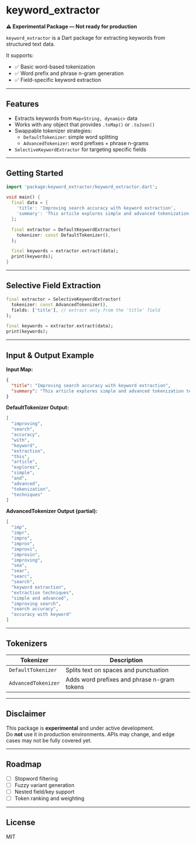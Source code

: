 # keyword_extractor

**⚠️ Experimental Package — Not ready for production**

`keyword_extractor` is a Dart package for extracting keywords from structured text data.

It supports:

- ✅ Basic word-based tokenization
- ✅ Word prefix and phrase n-gram generation
- ✅ Field-specific keyword extraction

---

## Features

- Extracts keywords from `Map<String, dynamic>` data
- Works with any object that provides `.toMap()` or `.toJson()`
- Swappable tokenizer strategies:
  - `DefaultTokenizer`: simple word splitting
  - `AdvancedTokenizer`: word prefixes + phrase n-grams
- `SelectiveKeywordExtractor` for targeting specific fields

---

## Getting Started

```dart
import 'package:keyword_extractor/keyword_extractor.dart';

void main() {
  final data = {
    'title': 'Improving search accuracy with keyword extraction',
    'summary': 'This article explores simple and advanced tokenization techniques.',
  };

  final extractor = DefaultKeywordExtractor(
    tokenizer: const DefaultTokenizer(),
  );

  final keywords = extractor.extract(data);
  print(keywords);
}
```

---

## Selective Field Extraction

```dart
final extractor = SelectiveKeywordExtractor(
  tokenizer: const AdvancedTokenizer(),
  fields: ['title'], // extract only from the 'title' field
);

final keywords = extractor.extract(data);
print(keywords);
```

---

## Input & Output Example

**Input Map:**

```json
{
  "title": "Improving search accuracy with keyword extraction",
  "summary": "This article explores simple and advanced tokenization techniques."
}
```

**DefaultTokenizer Output:**

```json
[
  "improving",
  "search",
  "accuracy",
  "with",
  "keyword",
  "extraction",
  "this",
  "article",
  "explores",
  "simple",
  "and",
  "advanced",
  "tokenization",
  "techniques"
]
```

**AdvancedTokenizer Output (partial):**

```json
[
  "imp",
  "impr",
  "impro",
  "improv",
  "improvi",
  "improvin",
  "improving",
  "sea",
  "sear",
  "searc",
  "search",
  "keyword extraction",
  "extraction techniques",
  "simple and advanced",
  "improving search",
  "search accuracy",
  "accuracy with keyword"
]
```

---

## Tokenizers

| Tokenizer           | Description                                 |
| ------------------- | ------------------------------------------- |
| `DefaultTokenizer`  | Splits text on spaces and punctuation       |
| `AdvancedTokenizer` | Adds word prefixes and phrase n-gram tokens |

---

## Disclaimer

This package is **experimental** and under active development.  
Do **not** use it in production environments. APIs may change, and edge cases may not be fully covered yet.

---

## Roadmap

- [ ] Stopword filtering
- [ ] Fuzzy variant generation
- [ ] Nested field/key support
- [ ] Token ranking and weighting

---

## License

MIT
